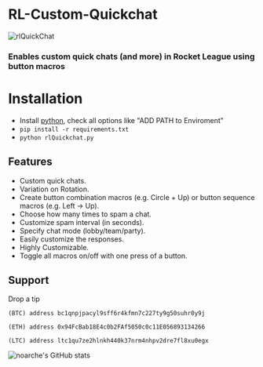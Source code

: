 # RL-Custom-Quickchat

![rlQuickChat](https://github.com/user-attachments/assets/31f984c7-5546-4bc3-933f-5c1ba5f1bdd7)



### Enables custom quick chats (and more) in Rocket League using button macros


# Installation

- Install [python](https://www.python.org/downloads/), check all options like "ADD PATH to Enviroment"
- `pip install -r requirements.txt`
- `python rlQuickchat.py`



## Features

- Custom quick chats.
- Variation on Rotation. 
- Create button combination macros (e.g. Circle + Up) or button sequence macros (e.g. Left → Up).
- Choose how many times to spam a chat.
- Customize spam interval (in seconds).
- Specify chat mode (lobby/team/party).
- Easily customize the responses. 
- Highly Customizable.
- Toggle all macros on/off with one press of a button.


## Support

Drop a tip

    (BTC) address bc1qnpjpacyl9sff6r4kfmn7c227ty9g50suhr0y9j
    
    (ETH) address 0x94FcBab18E4c0b2FAf5050c0c11E056893134266
    
    (LTC) address ltc1qu7ze2hlnkh440k37nrm4nhpv2dre7fl8xu0egx

![noarche's GitHub stats](https://github-readme-stats.vercel.app/api?username=noarche&show_icons=true&theme=transparent)
